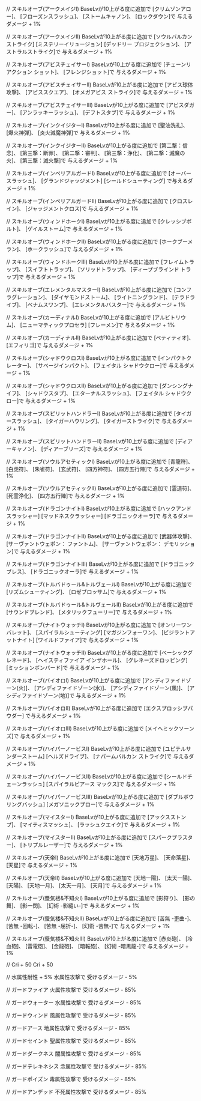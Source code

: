 // スキルオーブ(アークメイジI)
BaseLvが10上がる度に追加で
[クリムゾンアロー]、
[フローズンスラッシュ]、
[ストームキャノン]、
[ロックダウン]で
与えるダメージ + 1%


// スキルオーブ(アークメイジII)
BaseLvが10上がる度に追加で
[ソウルバルカンストライク]
[ミステリーイリュージョン]
[デッドリー
プロジェクション]、
[アストラルストライク]で
与えるダメージ + 1%


// スキルオーブ(アビスチェイサーI)
BaseLvが10上がる度に追加で
[チェーンリアクション
ショット]、
[フレンジショット]で
与えるダメージ + 1%


// スキルオーブ(アビスチェイサーII)
BaseLvが10上がる度に追加で
[アビス球体攻撃]、
[アビススクエア]、
[オメガアビス
ストライク]で
与えるダメージ + 1%


// スキルオーブ(アビスチェイサーIII)
BaseLvが10上がる度に追加で
[アビスダガー]、
[アンラッキーラッシュ]、
[デフトスタブ]で
与えるダメージ + 1%


// スキルオーブ(インクイジターI)
BaseLvが10上がる度に追加で
[聖油洗礼]、
[爆火神弾]、
[炎火滅魔神弾]で
与えるダメージ + 1%


// スキルオーブ(インクイジターII)
BaseLvが10上がる度に追加で
[第二撃：信念]、
[第三撃：断罪]、
[第二撃：審判]、
[第三撃：浄化]、
[第二撃：滅魔の火]、
[第三撃：滅火撃]で
与えるダメージ + 1%


// スキルオーブ(インペリアルガードI)
BaseLvが10上がる度に追加で
[オーバースラッシュ]、
[グランドジャッジメント]
[シールドシューティング]
で与えるダメージ + 1%


// スキルオーブ(インペリアルガードII)
BaseLvが10上がる度に追加で
[クロスレイン]、
[ジャッジメントクロス]で
与えるダメージ + 1%


// スキルオーブ(ウィンドホークI)
BaseLvが10上がる度に追加で
[クレッシブボルト]、
[ゲイルストーム]で
与えるダメージ + 1%


// スキルオーブ(ウィンドホークII)
BaseLvが10上がる度に追加で
[ホークブーメラン]、
[ホークラッシュ]で
与えるダメージ + 1%


// スキルオーブ(ウィンドホークIII)
BaseLvが10上がる度に追加で
[フレイムトラップ]、
[スイフトトラップ]、
[ソリッドトラップ]、
[ディープブラインド
トラップ]で
与えるダメージ + 1%


// スキルオーブ(エレメンタルマスターI)
BaseLvが10上がる度に追加で
[コンフラグレーション]、
[ダイヤモンドストーム]、
[ライトニングランド]、
[テラドライブ]、
[ベナムスワンプ]、
[エレメンタルバスター]で
与えるダメージ + 1%


// スキルオーブ(カーディナルI)
BaseLvが10上がる度に追加で
[アルビトリウム]、
[ニューマティックプロセラ]
[フレーメン]で
与えるダメージ + 1%


// スキルオーブ(カーディナルII)
BaseLvが10上がる度に追加で
[ペティティオ]、
[エフィリゴ]で
与えるダメージ + 1%


// スキルオーブ(シャドウクロスI)
BaseLvが10上がる度に追加で
[インパクトクレーター]、
[サベージインパクト]、
[フェイタル
シャドウクロー]で
与えるダメージ + 1%


// スキルオーブ(シャドウクロスII)
BaseLvが10上がる度に追加で
[ダンシングナイフ]、
[シャドウスタブ]、
[エターナルスラッシュ]、
[フェイタル
シャドウクロー]で
与えるダメージ + 1%


// スキルオーブ(スピリットハンドラーI)
BaseLvが10上がる度に追加で
[タイガースラッシュ]、
[タイガーハウリング]、
[タイガーストライク]で
与えるダメージ + 1%


// スキルオーブ(スピリットハンドラーII)
BaseLvが10上がる度に追加で
[ディアーキャノン]、
[ディアーブリーズ]で
与えるダメージ + 1%


// スキルオーブ(ソウルアセティックI)
BaseLvが10上がる度に追加で
[青龍符]、
[白虎符]、
[朱雀符]、
[玄武符]、
[四方神符]、
[四方五行陣]で
与えるダメージ + 1%


// スキルオーブ(ソウルアセティックII)
BaseLvが10上がる度に追加で
[霊道符]、
[死霊浄化]、
[四方五行陣]で
与えるダメージ + 1%


// スキルオーブ(ドラゴンナイトI)
BaseLvが10上がる度に追加で
[ハックアンドスラッシャー]
[マッドネスクラッシャー]
[ドラゴニックオーラ]で
与えるダメージ + 1%


// スキルオーブ(ドラゴンナイトII)
BaseLvが10上がる度に追加で
[武器体攻撃]、
[サーヴァントウェポン：
ファントム]、
[サーヴァントウェポン：
デモリッション]で
与えるダメージ + 1%


// スキルオーブ(ドラゴンナイトIII)
BaseLvが10上がる度に追加で
[ドラゴニックブレス]、
[ドラゴニックオーラ]で
与えるダメージ + 1%


// スキルオーブ(トルバドゥール&トルヴェールI)
BaseLvが10上がる度に追加で
[リズムシューティング]、
[ロゼブロッサム]で
与えるダメージ + 1%


// スキルオーブ(トルバドゥール&トルヴェールII)
BaseLvが10上がる度に追加で
[サウンドブレンド]、
[メタリックフューリー]で
与えるダメージ + 1%


// スキルオーブ(ナイトウォッチI)
BaseLvが10上がる度に追加で
[オンリーワンバレット]、
[スパイラルシューティング]
[マガジンフォーワン]、
[ビジラントアットナイト]
[ワイルドファイア]で
与えるダメージ + 1%


// スキルオーブ(ナイトウォッチII)
BaseLvが10上がる度に追加で
[ベーシックグレネード]、
[ヘイスティファイア
インザホール]、
[グレネーズドロッピング]
[ミッションボンバード]で
与えるダメージ + 1%


// スキルオーブ(バイオロI)
BaseLvが10上がる度に追加で
[アシディファイドゾーン(火)]、
[アシディファイドゾーン(水)]、
[アシディファイドゾーン(風)]、
[アシディファイドゾーン(地)]で
与えるダメージ + 1%


// スキルオーブ(バイオロII)
BaseLvが10上がる度に追加で
[エクスプロッシブパウダー]
で与えるダメージ + 1%


// スキルオーブ(バイオロIII)
BaseLvが10上がる度に追加で
[メイヘミックソーンズ]で
与えるダメージ + 1%


// スキルオーブ(ハイパーノービスI)
BaseLvが10上がる度に追加で
[ユピテルサンダーストーム]
[ヘルズドライブ]、
[ナパームバルカン
ストライク]で
与えるダメージ + 1%


// スキルオーブ(ハイパーノービスII)
BaseLvが10上がる度に追加で
[シールドチェーンラッシュ]
[スパイラルピアース
マックス]で
与えるダメージ + 1%


// スキルオーブ(ハイパーノービスIII)
BaseLvが10上がる度に追加で
[ダブルボウリングバッシュ]
[メガソニックブロー]で
与えるダメージ + 1%


// スキルオーブ(マイスターI)
BaseLvが10上がる度に追加で
[アックスストンプ]、
[マイティスマッシュ]、
[ラッシュクエイク]で
与えるダメージ + 1%


// スキルオーブ(マイスターII)
BaseLvが10上がる度に追加で
[スパークブラスター]、
[トリプルレーザー]で
与えるダメージ + 1%


// スキルオーブ(天帝I)
BaseLvが10上がる度に追加で
[天地万星]、
[天命落星]、
[天星]で
与えるダメージ + 1%


// スキルオーブ(天帝II)
BaseLvが10上がる度に追加で
[天地一陽]、
[太天一陽]、
[天陽]、
[天地一月]、
[太天一月]、
[天月]で
与えるダメージ + 1%


// スキルオーブ(蜃気楼&不知火I)
BaseLvが10上がる度に追加で
[影狩り]、
[影の舞]、
[影一閃]、
[幻術 -影縫い-]で
与えるダメージ + 1%


// スキルオーブ(蜃気楼&不知火II)
BaseLvが10上がる度に追加で
[苦無 -歪曲-]、
[苦無 -回転-]、
[苦無 -屈折-]、
[幻術 -苦無-]で
与えるダメージ + 1%


// スキルオーブ(蜃気楼&不知火III)
BaseLvが10上がる度に追加で
[赤炎砲]、
[冷血砲]、
[雷電砲]、
[金龍砲]、
[暗転砲]、
[幻術 -暗黒龍-]で
与えるダメージ + 1%


// Cri + 50
Cri + 50


// 水属性耐性 + 5%
水属性攻撃で
受けるダメージ - 5%


// ガードファイア
火属性攻撃で
受けるダメージ - 85%


// ガードウォーター
水属性攻撃で
受けるダメージ - 85%


// ガードウィンド
風属性攻撃で
受けるダメージ - 85%


// ガードアース
地属性攻撃で
受けるダメージ - 85%


// ガードセイント
聖属性攻撃で
受けるダメージ - 85%


// ガードダークネス
闇属性攻撃で
受けるダメージ - 85%


// ガードテレキネシス
念属性攻撃で
受けるダメージ - 85%


// ガードポイズン
毒属性攻撃で
受けるダメージ - 85%


// ガードアンデッド
不死属性攻撃で
受けるダメージ - 85%
